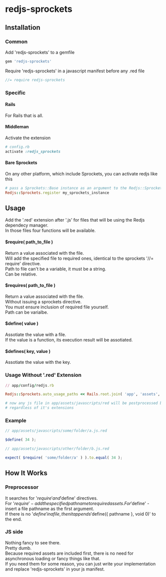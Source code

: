 # redjs-sprockets

## Installation

### Common
Add 'redjs-sprockets' to a gemfile
~~~ruby
gem 'redjs-sprockets'
~~~

Require 'redjs-sprockets' in a javascript manifest before any .red file
~~~js
//= require redjs-sprockets
~~~

### Specific

#### Rails
For Rails that is all.

#### Middleman
Activate the extension
~~~ruby
# config.rb
activate :redjs_sprockets
~~~

#### Bare Sprockets
On any other platform, which include Sprockets, you can activate redjs like this
~~~ruby
# pass a Sprockets::Base instance as an argument to the Redjs::Sprockets.register method
Redjs::Sprockets.register my_sprockets_instance
~~~

## Usage
Add the '.red' extension after '.js' for files that will be using the Redjs dependecy manager.  
In those files four functions will be available.

#### $require( path_to_file )
Return a value associated with the file.  
Will add the specified file to required ones, identical to the sprockets '//= require' directive.  
Path to file can't be a variable, it must be a string.  
Can be relative.

#### $requires( path_to_file )
Return a value associated with the file.  
Without issuing a sprockets directive.  
You must ensure inclusion of required file yourself.  
Path can be varialbe.

#### $define( value )
Assotiate the value with a file.  
If the value is a function, its execution result will be assotiated.

#### $defines( key, value )
Assotiate the value with the key.

### Usage Without '.red' Extension

~~~ruby
// app/config/redjs.rb

Redjs::Sprockets.auto_usage_paths << Rails.root.join( 'app', 'assets', 'javascripts', 'red' )

# now any js file in app/assets/javascripts/red will be postprocessed by Redjs
# regardless of it's extensions
~~~

### Example

~~~js
// app/assets/javascripts/some/folder/a.js.red

$define( 34 );
~~~

~~~js
// app/assets/javascripts/other/folder/b.js.red

expect( $require( 'some/folder/a' ) ).to.equal( 34 );
~~~

## How It Works

### Preprocessor
It searches for '$require' and '$define' directives.  
For '$require' - add the specified pathname to required assets.  
For '$define' - insert a file pathname as the first argument.  
If there is no '$define' in a file, then it appends '$define({ pathname }, void 0)' to the end.

### JS side
Nothing fancy to see there.  
Pretty dumb.  
Because required assets are included first, there is no need for asynchronous loading or fancy things like that.  
If you need them for some reason, you can just write your implementation and replace 'redjs-sprockets' in your js manifest.
